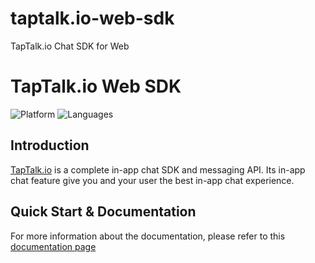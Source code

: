 # taptalk.io-web-sdk
TapTalk.io Chat SDK for Web

# TapTalk.io Web SDK
![Platform](https://img.shields.io/badge/platform-web-orange.svg)
![Languages](https://img.shields.io/badge/language-javascript-orange)

## Introduction
[TapTalk.io](https://taptalk.io) is a complete in-app chat SDK and messaging API. Its in-app chat feature give you and your user the best in-app chat experience.

## Quick Start & Documentation
For more information about the documentation, please refer to this [documentation page](https://developer.taptalk.io/docs)


